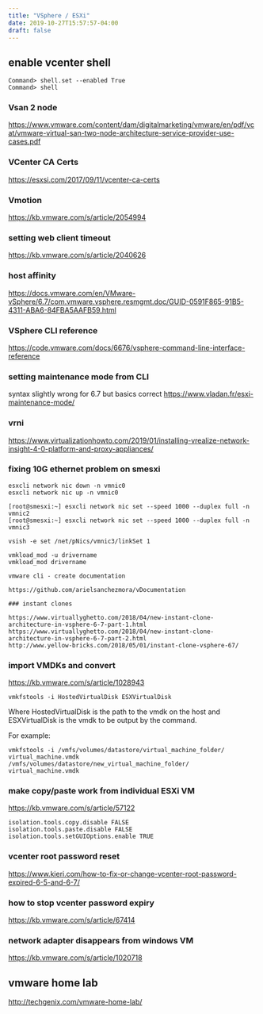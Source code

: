 ```yaml
---
title: "VSphere / ESXi"
date: 2019-10-27T15:57:57-04:00
draft: false
---
```


## enable vcenter shell
```
Command> shell.set --enabled True
Command> shell
```



### Vsan 2 node

https://www.vmware.com/content/dam/digitalmarketing/vmware/en/pdf/vcat/vmware-virtual-san-two-node-architecture-service-provider-use-cases.pdf

### VCenter CA Certs

https://esxsi.com/2017/09/11/vcenter-ca-certs

### Vmotion

https://kb.vmware.com/s/article/2054994


### setting web client timeout 

https://kb.vmware.com/s/article/2040626

### host affinity

https://docs.vmware.com/en/VMware-vSphere/6.7/com.vmware.vsphere.resmgmt.doc/GUID-0591F865-91B5-4311-ABA6-84FBA5AAFB59.html


### VSphere CLI reference

https://code.vmware.com/docs/6676/vsphere-command-line-interface-reference


### setting maintenance mode from CLI

syntax slightly wrong for 6.7 but basics correct
https://www.vladan.fr/esxi-maintenance-mode/


### vrni

https://www.virtualizationhowto.com/2019/01/installing-vrealize-network-insight-4-0-platform-and-proxy-appliances/


### fixing 10G ethernet problem on smesxi
```
esxcli network nic down -n vmnic0
esxcli network nic up -n vmnic0

[root@smesxi:~] esxcli network nic set --speed 1000 --duplex full -n vmnic2
[root@smesxi:~] esxcli network nic set --speed 1000 --duplex full -n vmnic3

vsish -e set /net/pNics/vmnic3/linkSet 1

vmkload_mod -u drivername
vmkload_mod drivername

vmware cli - create documentation

https://github.com/arielsanchezmora/vDocumentation

### instant clones

https://www.virtuallyghetto.com/2018/04/new-instant-clone-architecture-in-vsphere-6-7-part-1.html
https://www.virtuallyghetto.com/2018/04/new-instant-clone-architecture-in-vsphere-6-7-part-2.html
http://www.yellow-bricks.com/2018/05/01/instant-clone-vsphere-67/
```

### import VMDKs and convert

https://kb.vmware.com/s/article/1028943
```
vmkfstools -i HostedVirtualDisk ESXVirtualDisk
```

Where HostedVirtualDisk is the path to the vmdk on the host and ESXVirtualDisk is the vmdk to be output by the command.

For example:
```
vmkfstools -i /vmfs/volumes/datastore/virtual_machine_folder/ virtual_machine.vmdk /vmfs/volumes/datastore/new_virtual_machine_folder/ virtual_machine.vmdk
```

### make copy/paste work from individual ESXi VM

https://kb.vmware.com/s/article/57122
```
isolation.tools.copy.disable FALSE
isolation.tools.paste.disable FALSE
isolation.tools.setGUIOptions.enable TRUE
```

### vcenter root password reset
https://www.kieri.com/how-to-fix-or-change-vcenter-root-password-expired-6-5-and-6-7/

### how to stop vcenter password expiry
https://kb.vmware.com/s/article/67414


### network adapter disappears from windows VM

https://kb.vmware.com/s/article/1020718


## vmware home lab

http://techgenix.com/vmware-home-lab/




